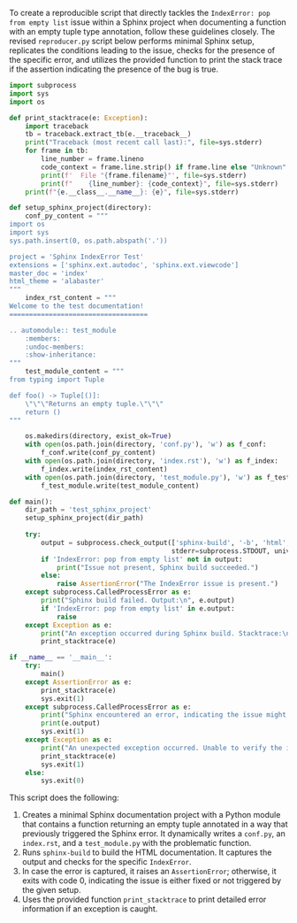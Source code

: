 To create a reproducible script that directly tackles the `IndexError: pop from empty list` issue within a Sphinx project when documenting a function with an empty tuple type annotation, follow these guidelines closely. The revised `reproducer.py` script below performs minimal Sphinx setup, replicates the conditions leading to the issue, checks for the presence of the specific error, and utilizes the provided function to print the stack trace if the assertion indicating the presence of the bug is true.

```python
import subprocess
import sys
import os

def print_stacktrace(e: Exception):
    import traceback
    tb = traceback.extract_tb(e.__traceback__)
    print("Traceback (most recent call last):", file=sys.stderr)
    for frame in tb:
        line_number = frame.lineno
        code_context = frame.line.strip() if frame.line else "Unknown"
        print(f'  File "{frame.filename}"', file=sys.stderr)
        print(f"    {line_number}: {code_context}", file=sys.stderr)
    print(f"{e.__class__.__name__}: {e}", file=sys.stderr)

def setup_sphinx_project(directory):
    conf_py_content = """
import os
import sys
sys.path.insert(0, os.path.abspath('.'))

project = 'Sphinx IndexError Test'
extensions = ['sphinx.ext.autodoc', 'sphinx.ext.viewcode']
master_doc = 'index'
html_theme = 'alabaster'
"""
    index_rst_content = """
Welcome to the test documentation!
===================================

.. automodule:: test_module
    :members:
    :undoc-members:
    :show-inheritance:
"""
    test_module_content = """
from typing import Tuple

def foo() -> Tuple[()]:
    \"\"\"Returns an empty tuple.\"\"\"
    return ()
"""

    os.makedirs(directory, exist_ok=True)
    with open(os.path.join(directory, 'conf.py'), 'w') as f_conf:
        f_conf.write(conf_py_content)
    with open(os.path.join(directory, 'index.rst'), 'w') as f_index:
        f_index.write(index_rst_content)
    with open(os.path.join(directory, 'test_module.py'), 'w') as f_test_module:
        f_test_module.write(test_module_content)

def main():
    dir_path = 'test_sphinx_project'
    setup_sphinx_project(dir_path)
    
    try:
        output = subprocess.check_output(['sphinx-build', '-b', 'html', dir_path, os.path.join(dir_path, '_build')],
                                         stderr=subprocess.STDOUT, universal_newlines=True)
        if 'IndexError: pop from empty list' not in output:
            print("Issue not present, Sphinx build succeeded.")
        else:
            raise AssertionError("The IndexError issue is present.")
    except subprocess.CalledProcessError as e:
        print("Sphinx build failed. Output:\n", e.output)
        if 'IndexError: pop from empty list' in e.output:
            raise
    except Exception as e:
        print("An exception occurred during Sphinx build. Stacktrace:\n")
        print_stacktrace(e)

if __name__ == '__main__':
    try:
        main()
    except AssertionError as e:
        print_stacktrace(e)
        sys.exit(1)
    except subprocess.CalledProcessError as e:
        print("Sphinx encountered an error, indicating the issue might still be present. Here's the specific error:\n")
        print(e.output)
        sys.exit(1)
    except Exception as e:
        print("An unexpected exception occurred. Unable to verify the issue due to a different problem. Stacktrace:")
        print_stacktrace(e)
        sys.exit(1)
    else:
        sys.exit(0)
```

This script does the following:

1. Creates a minimal Sphinx documentation project with a Python module that contains a function returning an empty tuple annotated in a way that previously triggered the Sphinx error. It dynamically writes a `conf.py`, an `index.rst`, and a `test_module.py` with the problematic function.
2. Runs `sphinx-build` to build the HTML documentation. It captures the output and checks for the specific `IndexError`.
3. In case the error is captured, it raises an `AssertionError`; otherwise, it exits with code 0, indicating the issue is either fixed or not triggered by the given setup.
4. Uses the provided function `print_stacktrace` to print detailed error information if an exception is caught.